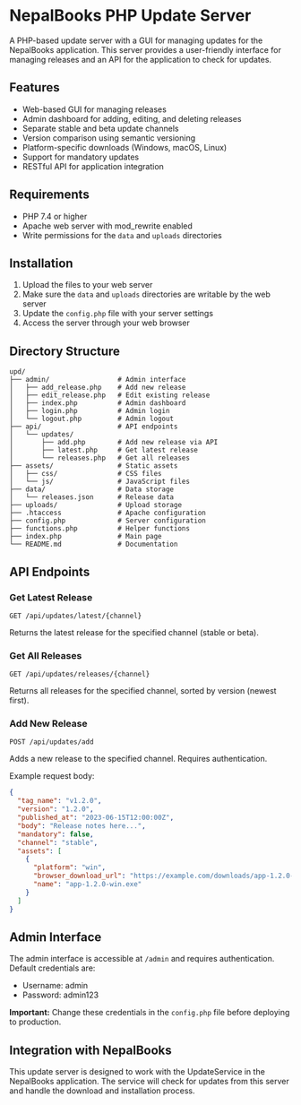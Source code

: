 # NepalBooks PHP Update Server

A PHP-based update server with a GUI for managing updates for the NepalBooks application. This server provides a user-friendly interface for managing releases and an API for the application to check for updates.

## Features

- Web-based GUI for managing releases
- Admin dashboard for adding, editing, and deleting releases
- Separate stable and beta update channels
- Version comparison using semantic versioning
- Platform-specific downloads (Windows, macOS, Linux)
- Support for mandatory updates
- RESTful API for application integration

## Requirements

- PHP 7.4 or higher
- Apache web server with mod_rewrite enabled
- Write permissions for the `data` and `uploads` directories

## Installation

1. Upload the files to your web server
2. Make sure the `data` and `uploads` directories are writable by the web server
3. Update the `config.php` file with your server settings
4. Access the server through your web browser

## Directory Structure

```
upd/
├── admin/                 # Admin interface
│   ├── add_release.php    # Add new release
│   ├── edit_release.php   # Edit existing release
│   ├── index.php          # Admin dashboard
│   ├── login.php          # Admin login
│   └── logout.php         # Admin logout
├── api/                   # API endpoints
│   └── updates/           
│       ├── add.php        # Add new release via API
│       ├── latest.php     # Get latest release
│       └── releases.php   # Get all releases
├── assets/                # Static assets
│   ├── css/               # CSS files
│   └── js/                # JavaScript files
├── data/                  # Data storage
│   └── releases.json      # Release data
├── uploads/               # Upload storage
├── .htaccess              # Apache configuration
├── config.php             # Server configuration
├── functions.php          # Helper functions
├── index.php              # Main page
└── README.md              # Documentation
```

## API Endpoints

### Get Latest Release

```
GET /api/updates/latest/{channel}
```

Returns the latest release for the specified channel (stable or beta).

### Get All Releases

```
GET /api/updates/releases/{channel}
```

Returns all releases for the specified channel, sorted by version (newest first).

### Add New Release

```
POST /api/updates/add
```

Adds a new release to the specified channel. Requires authentication.

Example request body:
```json
{
  "tag_name": "v1.2.0",
  "version": "1.2.0",
  "published_at": "2023-06-15T12:00:00Z",
  "body": "Release notes here...",
  "mandatory": false,
  "channel": "stable",
  "assets": [
    {
      "platform": "win",
      "browser_download_url": "https://example.com/downloads/app-1.2.0-win.exe",
      "name": "app-1.2.0-win.exe"
    }
  ]
}
```

## Admin Interface

The admin interface is accessible at `/admin` and requires authentication. Default credentials are:

- Username: admin
- Password: admin123

**Important:** Change these credentials in the `config.php` file before deploying to production.

## Integration with NepalBooks

This update server is designed to work with the UpdateService in the NepalBooks application. The service will check for updates from this server and handle the download and installation process. 